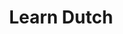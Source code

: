 ---
title: Learn Dutch
description: 'For anyone willing to learn Dutch: read, speak, and write.'
featured: true
---